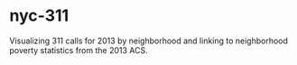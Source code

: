 # nyc-311
Visualizing 311 calls for 2013 by neighborhood and linking to neighborhood poverty statistics from the 2013 ACS.
